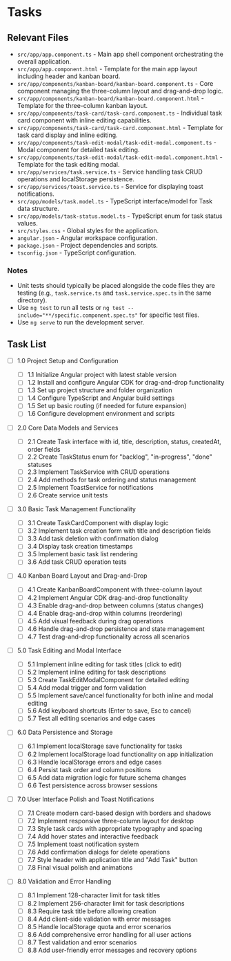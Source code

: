 # Tasks

## Relevant Files

- `src/app/app.component.ts` - Main app shell component orchestrating the overall application.
- `src/app/app.component.html` - Template for the main app layout including header and kanban board.
- `src/app/components/kanban-board/kanban-board.component.ts` - Core component managing the three-column layout and drag-and-drop logic.
- `src/app/components/kanban-board/kanban-board.component.html` - Template for the three-column kanban layout.
- `src/app/components/task-card/task-card.component.ts` - Individual task card component with inline editing capabilities.
- `src/app/components/task-card/task-card.component.html` - Template for task card display and inline editing.
- `src/app/components/task-edit-modal/task-edit-modal.component.ts` - Modal component for detailed task editing.
- `src/app/components/task-edit-modal/task-edit-modal.component.html` - Template for the task editing modal.
- `src/app/services/task.service.ts` - Service handling task CRUD operations and localStorage persistence.
- `src/app/services/toast.service.ts` - Service for displaying toast notifications.
- `src/app/models/task.model.ts` - TypeScript interface/model for Task data structure.
- `src/app/models/task-status.model.ts` - TypeScript enum for task status values.
- `src/styles.css` - Global styles for the application.
- `angular.json` - Angular workspace configuration.
- `package.json` - Project dependencies and scripts.
- `tsconfig.json` - TypeScript configuration.

### Notes

- Unit tests should typically be placed alongside the code files they are testing (e.g., `task.service.ts` and `task.service.spec.ts` in the same directory).
- Use `ng test` to run all tests or `ng test --include="**/specific.component.spec.ts"` for specific test files.
- Use `ng serve` to run the development server.

## Task List

- [ ] 1.0 Project Setup and Configuration

  - [ ] 1.1 Initialize Angular project with latest stable version
  - [ ] 1.2 Install and configure Angular CDK for drag-and-drop functionality
  - [ ] 1.3 Set up project structure and folder organization
  - [ ] 1.4 Configure TypeScript and Angular build settings
  - [ ] 1.5 Set up basic routing (if needed for future expansion)
  - [ ] 1.6 Configure development environment and scripts

- [ ] 2.0 Core Data Models and Services

  - [ ] 2.1 Create Task interface with id, title, description, status, createdAt, order fields
  - [ ] 2.2 Create TaskStatus enum for "backlog", "in-progress", "done" statuses
  - [ ] 2.3 Implement TaskService with CRUD operations
  - [ ] 2.4 Add methods for task ordering and status management
  - [ ] 2.5 Implement ToastService for notifications
  - [ ] 2.6 Create service unit tests

- [ ] 3.0 Basic Task Management Functionality

  - [ ] 3.1 Create TaskCardComponent with display logic
  - [ ] 3.2 Implement task creation form with title and description fields
  - [ ] 3.3 Add task deletion with confirmation dialog
  - [ ] 3.4 Display task creation timestamps
  - [ ] 3.5 Implement basic task list rendering
  - [ ] 3.6 Add task CRUD operation tests

- [ ] 4.0 Kanban Board Layout and Drag-and-Drop

  - [ ] 4.1 Create KanbanBoardComponent with three-column layout
  - [ ] 4.2 Implement Angular CDK drag-and-drop functionality
  - [ ] 4.3 Enable drag-and-drop between columns (status changes)
  - [ ] 4.4 Enable drag-and-drop within columns (reordering)
  - [ ] 4.5 Add visual feedback during drag operations
  - [ ] 4.6 Handle drag-and-drop persistence and state management
  - [ ] 4.7 Test drag-and-drop functionality across all scenarios

- [ ] 5.0 Task Editing and Modal Interface

  - [ ] 5.1 Implement inline editing for task titles (click to edit)
  - [ ] 5.2 Implement inline editing for task descriptions
  - [ ] 5.3 Create TaskEditModalComponent for detailed editing
  - [ ] 5.4 Add modal trigger and form validation
  - [ ] 5.5 Implement save/cancel functionality for both inline and modal editing
  - [ ] 5.6 Add keyboard shortcuts (Enter to save, Esc to cancel)
  - [ ] 5.7 Test all editing scenarios and edge cases

- [ ] 6.0 Data Persistence and Storage

  - [ ] 6.1 Implement localStorage save functionality for tasks
  - [ ] 6.2 Implement localStorage load functionality on app initialization
  - [ ] 6.3 Handle localStorage errors and edge cases
  - [ ] 6.4 Persist task order and column positions
  - [ ] 6.5 Add data migration logic for future schema changes
  - [ ] 6.6 Test persistence across browser sessions

- [ ] 7.0 User Interface Polish and Toast Notifications

  - [ ] 7.1 Create modern card-based design with borders and shadows
  - [ ] 7.2 Implement responsive three-column layout for desktop
  - [ ] 7.3 Style task cards with appropriate typography and spacing
  - [ ] 7.4 Add hover states and interactive feedback
  - [ ] 7.5 Implement toast notification system
  - [ ] 7.6 Add confirmation dialogs for delete operations
  - [ ] 7.7 Style header with application title and "Add Task" button
  - [ ] 7.8 Final visual polish and animations

- [ ] 8.0 Validation and Error Handling
  - [ ] 8.1 Implement 128-character limit for task titles
  - [ ] 8.2 Implement 256-character limit for task descriptions
  - [ ] 8.3 Require task title before allowing creation
  - [ ] 8.4 Add client-side validation with error messages
  - [ ] 8.5 Handle localStorage quota and error scenarios
  - [ ] 8.6 Add comprehensive error handling for all user actions
  - [ ] 8.7 Test validation and error scenarios
  - [ ] 8.8 Add user-friendly error messages and recovery options
